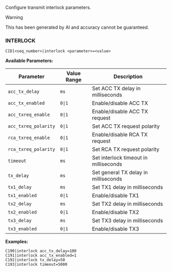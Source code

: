 Configure transmit interlock parameters.

> [!WARNING]
> This has been generated by AI and accuracy cannot be guaranteed.

### INTERLOCK

```
C[D]<seq_number>|interlock <parameter>=<value>
```

**Available Parameters:**

| Parameter | Value Range | Description |
|-----------|-------------|-------------|
| `acc_tx_delay` | `ms` | Set ACC TX delay in milliseconds |
| `acc_tx_enabled` | `0\|1` | Enable/disable ACC TX |
| `acc_txreq_enable` | `0\|1` | Enable/disable ACC TX request |
| `acc_txreq_polarity` | `0\|1` | Set ACC TX request polarity |
| `rca_txreq_enable` | `0\|1` | Enable/disable RCA TX request |
| `rca_txreq_polarity` | `0\|1` | Set RCA TX request polarity |
| `timeout` | `ms` | Set interlock timeout in milliseconds |
| `tx_delay` | `ms` | Set general TX delay in milliseconds |
| `tx1_delay` | `ms` | Set TX1 delay in milliseconds |
| `tx1_enabled` | `0\|1` | Enable/disable TX1 |
| `tx2_delay` | `ms` | Set TX2 delay in milliseconds |
| `tx2_enabled` | `0\|1` | Enable/disable TX2 |
| `tx3_delay` | `ms` | Set TX3 delay in milliseconds |
| `tx3_enabled` | `0\|1` | Enable/disable TX3 |

**Examples:**
```
C190|interlock acc_tx_delay=100
C191|interlock acc_tx_enabled=1
C192|interlock tx_delay=50
C193|interlock timeout=5000
```